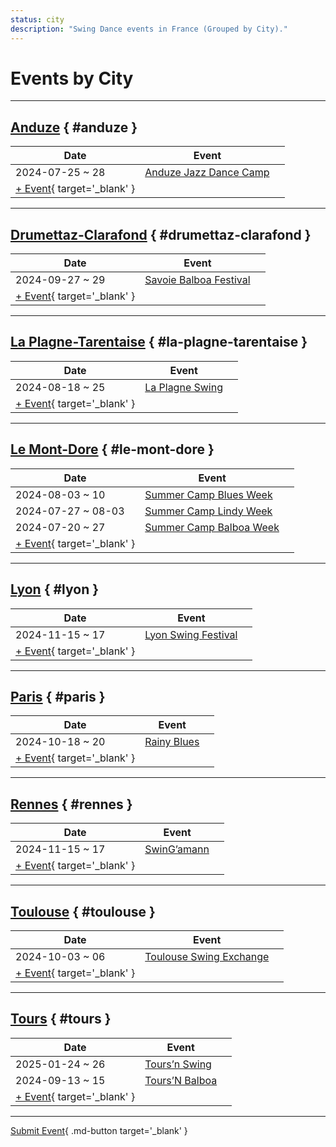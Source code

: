 ```yaml
---
status: city
description: "Swing Dance events in France (Grouped by City)."
---
```


# Events by City

---

## <a id=anduze></a>[Anduze](#anduze) { #anduze }

| Date | Event | |
| --- | --- | --- |
| 2024-07-25 ~ 28 | [Anduze Jazz Dance Camp](anduze-jazz-dance-camp-2024.md) |  |
| [+ Event](https://github.com/swingdance/events/issues/new?assignees=&labels=add+event&projects=&template=02-add_entity.yml&title=%5B2024%2Ffr_FR%5D%20%3CName%3E&region=fr_FR&province=Anduze&city=Anduze&org_id=&date_starts=2024-&date_ends=2024-){ target='_blank' }

---

## <a id=drumettaz-clarafond></a>[Drumettaz-Clarafond](#drumettaz-clarafond) { #drumettaz-clarafond }

| Date | Event | |
| --- | --- | --- |
| 2024-09-27 ~ 29 | [Savoie Balboa Festival](savoie-balboa-festival-2024.md) |  |
| [+ Event](https://github.com/swingdance/events/issues/new?assignees=&labels=add+event&projects=&template=02-add_entity.yml&title=%5B2024%2Ffr_FR%5D%20%3CName%3E&region=fr_FR&province=Drumettaz-Clarafond&city=Drumettaz-Clarafond&org_id=&date_starts=2024-&date_ends=2024-){ target='_blank' }

---

## <a id=la-plagne-tarentaise></a>[La Plagne-Tarentaise](#la-plagne-tarentaise) { #la-plagne-tarentaise }

| Date | Event | |
| --- | --- | --- |
| 2024-08-18 ~ 25 | [La Plagne Swing](la-plagne-swing-2024.md) |  |
| [+ Event](https://github.com/swingdance/events/issues/new?assignees=&labels=add+event&projects=&template=02-add_entity.yml&title=%5B2024%2Ffr_FR%5D%20%3CName%3E&region=fr_FR&province=La%20Plagne-Tarentaise&city=La%20Plagne-Tarentaise&org_id=&date_starts=2024-&date_ends=2024-){ target='_blank' }

---

## <a id=le-mont-dore></a>[Le Mont-Dore](#le-mont-dore) { #le-mont-dore }

| Date | Event | |
| --- | --- | --- |
| 2024-08-03 ~ 10 | [Summer Camp Blues Week](summer-camp-blues-week-2024.md) |  |
| 2024-07-27 ~ 08-03 | [Summer Camp Lindy Week](summer-camp-lindy-week-2024.md) |  |
| 2024-07-20 ~ 27 | [Summer Camp Balboa Week](summer-camp-balboa-week-2024.md) |  |
| [+ Event](https://github.com/swingdance/events/issues/new?assignees=&labels=add+event&projects=&template=02-add_entity.yml&title=%5B2024%2Ffr_FR%5D%20%3CName%3E&region=fr_FR&province=Le%20Mont-Dore&city=Le%20Mont-Dore&org_id=&date_starts=2024-&date_ends=2024-){ target='_blank' }

---

## <a id=lyon></a>[Lyon](#lyon) { #lyon }

| Date | Event | |
| --- | --- | --- |
| 2024-11-15 ~ 17 | [Lyon Swing Festival](lyon-swing-festival-2024.md) |  |
| [+ Event](https://github.com/swingdance/events/issues/new?assignees=&labels=add+event&projects=&template=02-add_entity.yml&title=%5B2024%2Ffr_FR%5D%20%3CName%3E&region=fr_FR&province=Lyon&city=Lyon&org_id=&date_starts=2024-&date_ends=2024-){ target='_blank' }

---

## <a id=paris></a>[Paris](#paris) { #paris }

| Date | Event | |
| --- | --- | --- |
| 2024-10-18 ~ 20 | [Rainy Blues](rainy-blues-2024.md) |  |
| [+ Event](https://github.com/swingdance/events/issues/new?assignees=&labels=add+event&projects=&template=02-add_entity.yml&title=%5B2024%2Ffr_FR%5D%20%3CName%3E&region=fr_FR&province=Paris&city=Paris&org_id=&date_starts=2024-&date_ends=2024-){ target='_blank' }

---

## <a id=rennes></a>[Rennes](#rennes) { #rennes }

| Date | Event | |
| --- | --- | --- |
| 2024-11-15 ~ 17 | [SwinG’amann](swingamann-2024.md) |  |
| [+ Event](https://github.com/swingdance/events/issues/new?assignees=&labels=add+event&projects=&template=02-add_entity.yml&title=%5B2024%2Ffr_FR%5D%20%3CName%3E&region=fr_FR&province=Rennes&city=Rennes&org_id=&date_starts=2024-&date_ends=2024-){ target='_blank' }

---

## <a id=toulouse></a>[Toulouse](#toulouse) { #toulouse }

| Date | Event | |
| --- | --- | --- |
| 2024-10-03 ~ 06 | [Toulouse Swing Exchange](toulouse-swing-exchange-2024.md) |  |
| [+ Event](https://github.com/swingdance/events/issues/new?assignees=&labels=add+event&projects=&template=02-add_entity.yml&title=%5B2024%2Ffr_FR%5D%20%3CName%3E&region=fr_FR&province=Toulouse&city=Toulouse&org_id=&date_starts=2024-&date_ends=2024-){ target='_blank' }

---

## <a id=tours></a>[Tours](#tours) { #tours }

| Date | Event | |
| --- | --- | --- |
| 2025-01-24 ~ 26 | [Tours’n Swing](tours-n-swing-2025.md) |  |
| 2024-09-13 ~ 15 | [Tours’N Balboa](tours-n-balboa-2024.md) |  |
| [+ Event](https://github.com/swingdance/events/issues/new?assignees=&labels=add+event&projects=&template=02-add_entity.yml&title=%5B2024%2Ffr_FR%5D%20%3CName%3E&region=fr_FR&province=Tours&city=Tours&org_id=&date_starts=2024-&date_ends=2024-){ target='_blank' }

---

[Submit Event](https://github.com/swingdance/events/issues/new?assignees=&labels=add+event&projects=&template=02-add_entity.yml&title=%5Bfr_FR%5D%20%3CName%3E&region=fr_FR&province=&city=&org_id=2024){ .md-button target='_blank' }
